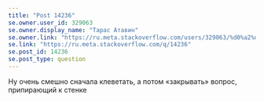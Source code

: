 ```yaml
---
title: "Post 14236"
se.owner.user_id: 329063
se.owner.display_name: "Тарас Атавин"
se.owner.link: "https://ru.meta.stackoverflow.com/users/329063/%d0%a2%d0%b0%d1%80%d0%b0%d1%81-%d0%90%d1%82%d0%b0%d0%b2%d0%b8%d0%bd"
se.link: "https://ru.meta.stackoverflow.com/q/14236"
se.post_id: 14236
se.post_type: question
---
```

<p>Ну очень смешно сначала клеветать, а потом «закрывать» вопрос, припирающий к стенке</p>
